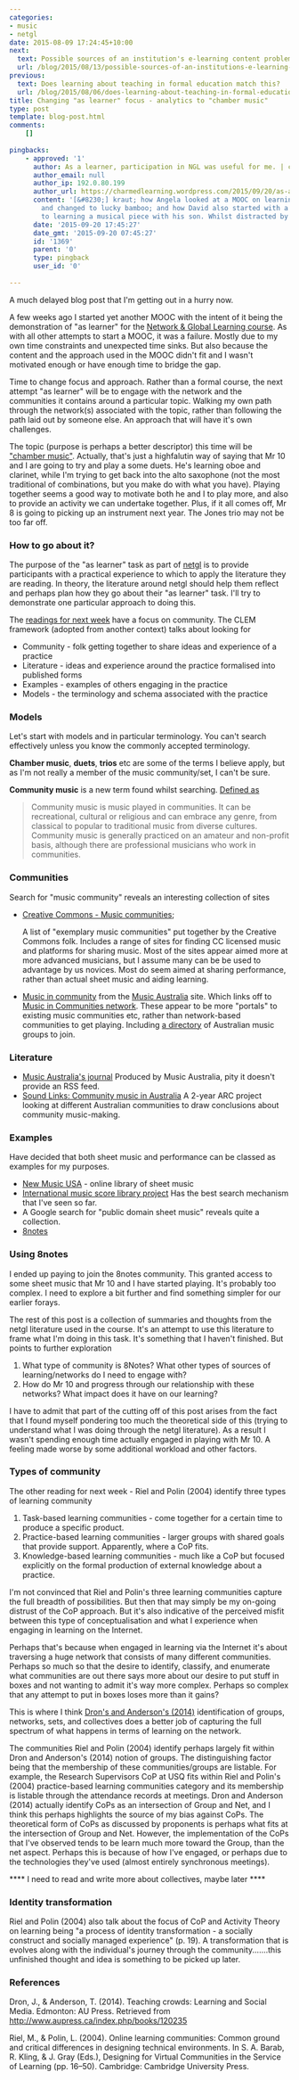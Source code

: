 ```yaml
---
categories:
- music
- netgl
date: 2015-08-09 17:24:45+10:00
next:
  text: Possible sources of an institution's e-learning content problems
  url: /blog/2015/08/13/possible-sources-of-an-institutions-e-learning-content-problems/
previous:
  text: Does learning about teaching in formal education match this?
  url: /blog/2015/08/06/does-learning-about-teaching-in-formal-education-match-this/
title: Changing "as learner" focus - analytics to "chamber music"
type: post
template: blog-post.html
comments:
    []
    
pingbacks:
    - approved: '1'
      author: As a learner, participation in NGL was useful for me. | charmedlearning
      author_email: null
      author_ip: 192.0.80.199
      author_url: https://charmedlearning.wordpress.com/2015/09/20/as-a-learner-participation-in-ngl-was-useful-for-me/
      content: '[&#8230;] kraut; how Angela looked at a MOOC on learning how to learn
        and changed to lucky bamboo; and how David also started with a MOOC and moved
        to learning a musical piece with his son. Whilst distracted by [&#8230;]'
      date: '2015-09-20 17:45:27'
      date_gmt: '2015-09-20 07:45:27'
      id: '1369'
      parent: '0'
      type: pingback
      user_id: '0'
    
---
```

A much delayed blog post that I'm getting out in a hurry now.

A few weeks ago I started yet another MOOC with the intent of it being the demonstration of "as learner" for the [Network & Global Learning course](http://netgl.wordpress.com/). As with all other attempts to start a MOOC, it was a failure. Mostly due to my own time constraints and unexpected time sinks. But also because the content and the approach used in the MOOC didn't fit and I wasn't motivated enough or have enough time to bridge the gap.

Time to change focus and approach. Rather than a formal course, the next attempt "as learner" will be to engage with the network and the communities it contains around a particular topic. Walking my own path through the network(s) associated with the topic, rather than following the path laid out by someone else. An approach that will have it's own challenges.

The topic (purpose is perhaps a better descriptor) this time will be ["chamber music"](https://en.wikipedia.org/wiki/Chamber_music). Actually, that's just a highfalutin way of saying that Mr 10 and I are going to try and play a some duets. He's learning oboe and clarinet, while I'm trying to get back into the alto saxophone (not the most traditional of combinations, but you make do with what you have). Playing together seems a good way to motivate both he and I to play more, and also to provide an activity we can undertake together. Plus, if it all comes off, Mr 8 is going to picking up an instrument next year. The Jones trio may not be too far off.

### How to go about it?

The purpose of the "as learner" task as part of [netgl](http://netgl.wordpress.com/) is to provide participants with a practical experience to which to apply the literature they are reading. In theory, the literature around netgl should help them reflect and perhaps plan how they go about their "as learner" task. I'll try to demonstrate one particular approach to doing this.

The [readings for next week](https://netgl.wordpress.com/study-schedule-2/week-4-clem-and-community/) have a focus on community. The CLEM framework (adopted from another context) talks about looking for

- Community - folk getting together to share ideas and experience of a practice
- Literature - ideas and experience around the practice formalised into published forms
- Examples - examples of others engaging in the practice
- Models - the terminology and schema associated with the practice

### Models

Let's start with models and in particular terminology. You can't search effectively unless you know the commonly accepted terminology.

**Chamber music**, **duets**, **trios** etc are some of the terms I believe apply, but as I'm not really a member of the music community/set, I can't be sure.

**Community music** is a new term found whilst searching. [Defined as](https://musicaustralia.org.au/discover/music-in-community/)

> Community music is music played in communities. It can be recreational, cultural or religious and can embrace any genre, from classical to popular to traditional music from diverse cultures. Community music is generally practiced on an amateur and non-profit basis, although there are professional musicians who work in communities.

### Communities

Search for "music community" reveals an interesting collection of sites

- [Creative Commons - Music communities](http://creativecommons.org/music-communities);
    
    A list of "exemplary music communities" put together by the Creative Commons folk. Includes a range of sites for finding CC licensed music and platforms for sharing music. Most of the sites appear aimed more at more advanced musicians, but I assume many can be be used to advantage by us novices. Most do seem aimed at sharing performance, rather than actual sheet music and aiding learning.
    
- [Music in community](https://musicaustralia.org.au/discover/music-in-community/) from the [Music Australia](https://musicaustralia.org.au/) site. Which links off to [Music in Communities network](http://musicincommunities.org.au/). These appear to be more "portals" to existing music communities etc, rather than network-based communities to get playing. Including [a directory](http://musicincommunities.org.au/resources19/community-music-directory) of Australian music groups to join.

### Literature

- [Music Australia's journal](https://musicaustralia.org.au/news/) Produced by Music Australia, pity it doesn't provide an RSS feed.
- [Sound Links: Community music in Australia](http://musicincommunities.org.au/resources19/experts/soundlinks) A 2-year ARC project looking at different Australian communities to draw conclusions about community music-making.

### Examples

Have decided that both sheet music and performance can be classed as examples for my purposes.

- [New Music USA](http://library.newmusicusa.org/) - online library of sheet music
- [International music score library project](http://imslp.org/) Has the best search mechanism that I've seen so far.
- A Google search for "public domain sheet music" reveals quite a collection.
- [8notes](http://www.8notes.com/)

### Using 8notes

I ended up paying to join the 8notes community. This granted access to some sheet music that Mr 10 and I have started playing. It's probably too complex. I need to explore a bit further and find something simpler for our earlier forays.

The rest of this post is a collection of summaries and thoughts from the netgl literature used in the course. It's an attempt to use this literature to frame what I'm doing in this task. It's something that I haven't finished. But points to further exploration

1. What type of community is 8Notes? What other types of sources of learning/networks do I need to engage with?
2. How do Mr 10 and progress through our relationship with these networks? What impact does it have on our learning?

I have to admit that part of the cutting off of this post arises from the fact that I found myself pondering too much the theoretical side of this (trying to understand what I was doing through the netgl literature). As a result I wasn't spending enough time actually engaged in playing with Mr 10. A feeling made worse by some additional workload and other factors.

### Types of community

The other reading for next week - Riel and Polin (2004) identify three types of learning community

1. Task-based learning communities - come together for a certain time to produce a specific product.
2. Practice-based learning communities - larger groups with shared goals that provide support. Apparently, where a CoP fits.
3. Knowledge-based learning communities - much like a CoP but focused explicitly on the formal production of external knowledge about a practice.

I'm not convinced that Riel and Polin's three learning communities capture the full breadth of possibilities. But then that may simply be my on-going distrust of the CoP approach. But it's also indicative of the perceived misfit between this type of conceptualisation and what I experience when engaging in learning on the Internet.

Perhaps that's because when engaged in learning via the Internet it's about traversing a huge network that consists of many different communities. Perhaps so much so that the desire to identify, classify, and enumerate what communities are out there says more about our desire to put stuff in boxes and not wanting to admit it's way more complex. Perhaps so complex that any attempt to put in boxes loses more than it gains?

This is where I think [Dron's and Anderson's (2014)](http://teachingcrowds.ca/discuss-the-chapters/chapter-3-a-typology-of-social-forms-for-learning) identification of groups, networks, sets, and collectives does a better job of capturing the full spectrum of what happens in terms of learning on the network.

The communities Riel and Polin (2004) identify perhaps largely fit within Dron and Anderson's (2014) notion of groups. The distinguishing factor being that the membership of these communities/groups are listable. For example, the Research Supervisors CoP at USQ fits within Riel and Polin's (2004) practice-based learning communities category and its membership is listable through the attendance records at meetings. Dron and Anderson (2014) actually identify CoPs as an intersection of Group and Net, and I think this perhaps highlights the source of my bias against CoPs. The theoretical form of CoPs as discussed by proponents is perhaps what fits at the intersection of Group and Net. However, the implementation of the CoPs that I've observed tends to be learn much more toward the Group, than the net aspect. Perhaps this is because of how I've engaged, or perhaps due to the technologies they've used (almost entirely synchronous meetings).

\*\*\*\* I need to read and write more about collectives, maybe later \*\*\*\*

### Identity transformation

Riel and Polin (2004) also talk about the focus of CoP and Activity Theory on learning being "a process of identity transformation - a socially construct and socially managed experience" (p. 19). A transformation that is evolves along with the individual's journey through the community.......this unfinished thought and idea is something to be picked up later.

### References

Dron, J., & Anderson, T. (2014). Teaching crowds: Learning and Social Media. Edmonton: AU Press. Retrieved from http://www.aupress.ca/index.php/books/120235

Riel, M., & Polin, L. (2004). Online learning communities: Common ground and critical differences in designing technical environments. In S. A. Barab, R. Kling, & J. Gray (Eds.), Designing for Virtual Communities in the Service of Learning (pp. 16–50). Cambridge: Cambridge University Press.